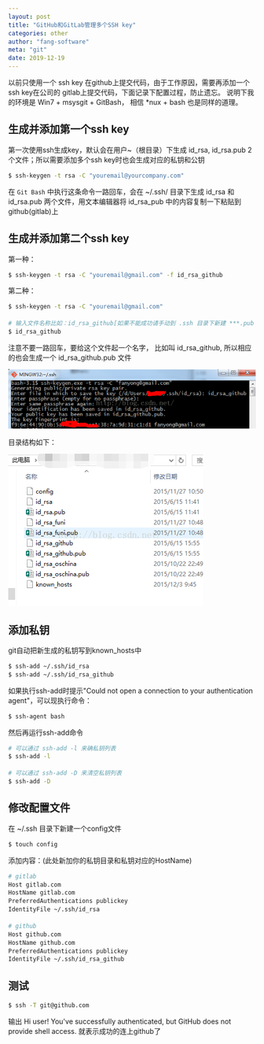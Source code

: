 ```yaml
---
layout: post
title: "GitHub和GitLab管理多个SSH key"
categories: other
author: "fang-software"
meta: "git"
date: 2019-12-19
---
```


以前只使用一个 ssh key 在github上提交代码，由于工作原因，需要再添加一个ssh key在公司的 gitlab上提交代码，下面记录下配置过程，防止遗忘。
说明下我的环境是 Win7 + msysgit + GitBash， 相信 *nux + bash 也是同样的道理。

## 生成并添加第一个ssh key
第一次使用ssh生成key，默认会在用户~（根目录）下生成 id_rsa, id_rsa.pub 2个文件；所以需要添加多个ssh key时也会生成对应的私钥和公钥

``` bash
$ ssh-keygen -t rsa -C "youremail@yourcompany.com"
```

在 `Git Bash` 中执行这条命令一路回车，会在 ~/.ssh/ 目录下生成 id_rsa 和 id_rsa.pub 两个文件，用文本编辑器将 id_rsa_pub 中的内容复制一下粘贴到github(gitlab)上

## 生成并添加第二个ssh key
第一种：

``` bash
$ ssh-keygen -t rsa -C "youremail@gmail.com" -f id_rsa_github
```

第二种：

``` bash
$ ssh-keygen -t rsa -C "youremail@gmail.com"

# 输入文件名称比如：id_rsa_github[如果不能成功请手动到 .ssh 目录下新建 ***.pub 和 ***]
$ id_rsa_github
```

注意不要一路回车，要给这个文件起一个名字， 比如叫 id_rsa_github, 所以相应的也会生成一个 id_rsa_github.pub 文件

![img1](/assets/img/SSH_key/img1.png "img1")

目录结构如下：

![img2](/assets/img/SSH_key/img2.png "img2")

## 添加私钥
git自动把新生成的私钥写到known_hosts中

``` bash
$ ssh-add ~/.ssh/id_rsa
$ ssh-add ~/.ssh/id_rsa_github
```

如果执行ssh-add时提示"Could not open a connection to your authentication agent"，可以现执行命令：

``` bash
$ ssh-agent bash
```

然后再运行ssh-add命令

``` bash
# 可以通过 ssh-add -l 来确私钥列表
$ ssh-add -l

# 可以通过 ssh-add -D 来清空私钥列表
$ ssh-add -D
```

## 修改配置文件
在 ~/.ssh 目录下新建一个config文件

``` bash
$ touch config
```

添加内容：(此处新加你的私钥目录和私钥对应的HostName)

``` bash
# gitlab
Host gitlab.com
HostName gitlab.com
PreferredAuthentications publickey
IdentityFile ~/.ssh/id_rsa

# github
Host github.com
HostName github.com
PreferredAuthentications publickey
IdentityFile ~/.ssh/id_rsa_github
```

## 测试
``` bash
$ ssh -T git@github.com
```

输出
Hi user! You've successfully authenticated, but GitHub does not provide shell access. 就表示成功的连上github了